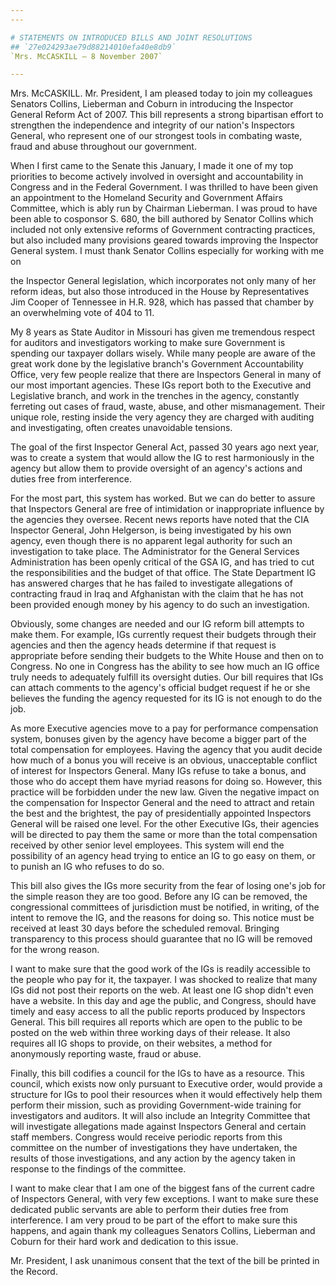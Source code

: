 ```yaml
---
---

# STATEMENTS ON INTRODUCED BILLS AND JOINT RESOLUTIONS
## `27e024293ae79d88214010efa40e8db9`
`Mrs. McCASKILL — 8 November 2007`

---
```



Mrs. McCASKILL. Mr. President, I am pleased today to join my 
colleagues Senators Collins, Lieberman and Coburn in introducing the 
Inspector General Reform Act of 2007. This bill represents a strong 
bipartisan effort to strengthen the independence and integrity of our 
nation's Inspectors General, who represent one of our strongest tools 
in combating waste, fraud and abuse throughout our government.

When I first came to the Senate this January, I made it one of my top 
priorities to become actively involved in oversight and accountability 
in Congress and in the Federal Government. I was thrilled to have been 
given an appointment to the Homeland Security and Government Affairs 
Committee, which is ably run by Chairman Lieberman. I was proud to have 
been able to cosponsor S. 680, the bill authored by Senator Collins 
which included not only extensive reforms of Government contracting 
practices, but also included many provisions geared towards improving 
the Inspector General system. I must thank Senator Collins especially 
for working with me on


the Inspector General legislation, which incorporates not only many of 
her reform ideas, but also those introduced in the House by 
Representatives Jim Cooper of Tennessee in H.R. 928, which has passed 
that chamber by an overwhelming vote of 404 to 11.

My 8 years as State Auditor in Missouri has given me tremendous 
respect for auditors and investigators working to make sure Government 
is spending our taxpayer dollars wisely. While many people are aware of 
the great work done by the legislative branch's Government 
Accountability Office, very few people realize that there are 
Inspectors General in many of our most important agencies. These IGs 
report both to the Executive and Legislative branch, and work in the 
trenches in the agency, constantly ferreting out cases of fraud, waste, 
abuse, and other mismanagement. Their unique role, resting inside the 
very agency they are charged with auditing and investigating, often 
creates unavoidable tensions.

The goal of the first Inspector General Act, passed 30 years ago next 
year, was to create a system that would allow the IG to rest 
harmoniously in the agency but allow them to provide oversight of an 
agency's actions and duties free from interference.

For the most part, this system has worked. But we can do better to 
assure that Inspectors General are free of intimidation or 
inappropriate influence by the agencies they oversee. Recent news 
reports have noted that the CIA Inspector General, John Helgerson, is 
being investigated by his own agency, even though there is no apparent 
legal authority for such an investigation to take place. The 
Administrator for the General Services Administration has been openly 
critical of the GSA IG, and has tried to cut the responsibilities and 
the budget of that office. The State Department IG has answered charges 
that he has failed to investigate allegations of contracting fraud in 
Iraq and Afghanistan with the claim that he has not been provided 
enough money by his agency to do such an investigation.

Obviously, some changes are needed and our IG reform bill attempts to 
make them. For example, IGs currently request their budgets through 
their agencies and then the agency heads determine if that request is 
appropriate before sending their budgets to the White House and then on 
to Congress. No one in Congress has the ability to see how much an IG 
office truly needs to adequately fulfill its oversight duties. Our bill 
requires that IGs can attach comments to the agency's official budget 
request if he or she believes the funding the agency requested for its 
IG is not enough to do the job.

As more Executive agencies move to a pay for performance compensation 
system, bonuses given by the agency have become a bigger part of the 
total compensation for employees. Having the agency that you audit 
decide how much of a bonus you will receive is an obvious, unacceptable 
conflict of interest for Inspectors General. Many IGs refuse to take a 
bonus, and those who do accept them have myriad reasons for doing so. 
However, this practice will be forbidden under the new law. Given the 
negative impact on the compensation for Inspector General and the need 
to attract and retain the best and the brightest, the pay of 
presidentially appointed Inspectors General will be raised one level. 
For the other Executive IGs, their agencies will be directed to pay 
them the same or more than the total compensation received by other 
senior level employees. This system will end the possibility of an 
agency head trying to entice an IG to go easy on them, or to punish an 
IG who refuses to do so.

This bill also gives the IGs more security from the fear of losing 
one's job for the simple reason they are too good. Before any IG can be 
removed, the congressional committees of jurisdiction must be notified, 
in writing, of the intent to remove the IG, and the reasons for doing 
so. This notice must be received at least 30 days before the scheduled 
removal. Bringing transparency to this process should guarantee that no 
IG will be removed for the wrong reason.

I want to make sure that the good work of the IGs is readily 
accessible to the people who pay for it, the taxpayer. I was shocked to 
realize that many IGs did not post their reports on the web. At least 
one IG shop didn't even have a website. In this day and age the public, 
and Congress, should have timely and easy access to all the public 
reports produced by Inspectors General. This bill requires all reports 
which are open to the public to be posted on the web within three 
working days of their release. It also requires all IG shops to 
provide, on their websites, a method for anonymously reporting waste, 
fraud or abuse.

Finally, this bill codifies a council for the IGs to have as a 
resource. This council, which exists now only pursuant to Executive 
order, would provide a structure for IGs to pool their resources when 
it would effectively help them perform their mission, such as providing 
Government-wide training for investigators and auditors. It will also 
include an Integrity Committee that will investigate allegations made 
against Inspectors General and certain staff members. Congress would 
receive periodic reports from this committee on the number of 
investigations they have undertaken, the results of those 
investigations, and any action by the agency taken in response to the 
findings of the committee.

I want to make clear that I am one of the biggest fans of the current 
cadre of Inspectors General, with very few exceptions. I want to make 
sure these dedicated public servants are able to perform their duties 
free from interference. I am very proud to be part of the effort to 
make sure this happens, and again thank my colleagues Senators Collins, 
Lieberman and Coburn for their hard work and dedication to this issue.

Mr. President, I ask unanimous consent that the text of the bill be 
printed in the Record.